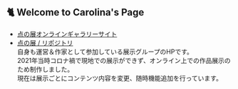

## 🐈 Welcome to Carolina's Page

- [点の展オンラインギャラリーサイト](http://www.tennnoten.com/)
- [点の展 / リポジトリ](https://github.com/carolina-pon/tennoten)
<br>自身も運営＆作家として参加している展示グループのHPです。
<br>2021年当時コロナ禍で現地での展示ができず、オンライン上での作品展示のため制作しました。
<br>現在は展示ごとにコンテンツ内容を変更、随時機能追加を行っています。

